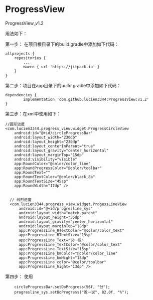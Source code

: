 # ProgressView
ProgressView_v1.2

  用法如下：

 第一步： 在项目根目录下的build.gradle中添加如下代码：

	allprojects {
		repositories {
			...
			maven { url 'https://jitpack.io' }
		}
	}

 第二步：项目在app目录下的build.gradle中添加如下代码：

	dependencies {
	        implementation 'com.github.lucien3344:ProgressView:v1.2'
	}
  
  

 第三步：在xml中使用如下：

    //圆形进度
    <com.lucien3344.progress_view.widget.ProgressCircleView
        android:id="@+id/circleProgressBar"
        android:layout_width="230dp"
        android:layout_height="230dp"
        android:layout_centerInParent="true"
        android:layout_gravity="center_horizontal"
        android:layout_marginTop="15dp"
        android:visibility="visible"
        app:RoundColor="@color/color_line"
        app:RoundProgressColor="@color/toolbar"
        app:RoundText=""
        app:RoundTextColor="@color/black_8a"
        app:RoundTextSize="45sp"
        app:RoundWidth="17dp" />


      // 线形进度
      <com.lucien3344.progress_view.widget.ProgessLineView
          android:id="@+id/progresline_sys"
          android:layout_width="match_parent"
          android:layout_height="55dp"
          android:layout_gravity="center_horizontal"
          android:layout_marginTop="18dp"
          app:ProgressLine_RTextColor="@color/color_text"
          app:ProgressLine_RTextSize="15sp"
          app:ProgressLine_Text="说一说"
          app:ProgressLine_TextColor="@color/color_text"
          app:ProgressLine_TextSize="15sp"
          app:ProgressLine_bmColor="@color/color_line"
          app:ProgressLine_bmHight="13dp"
          app:ProgressLine_color="@color/toolbar"
          app:ProgressLine_hight="13dp" />

  
 第四步： 使用

        circleProgressBar.setDoProgress(56f, "分");
        progresline_sys.setDoProgress("说一说", 82.0f, "%");





